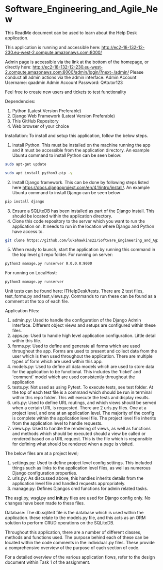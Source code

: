 # Software_Engineering_and_Agile_New
This ReadMe document can be used to learn about the Help Desk application.

This application is running and accessible here:
http://ec2-18-132-12-230.eu-west-2.compute.amazonaws.com:8000/

Admin page is accessible via the link at the bottom of the homepage, or directly here:
http://ec2-18-132-12-230.eu-west-2.compute.amazonaws.com:8000/admin/login/?next=/admin/
Please conduct all admin actions via the admin interface. 
Admin Account Username: qaadmin
Admin Account Password: QAtutor123

Feel free to create new users and tickets to test functionality

Dependencies:
1. Python (Latest Version Preferable)
2. Django Web Framework (Latest Version Preferable)
3. This GitHub Repository
4. Web browser of your choice

Installation:
To install and setup this application, follow the below steps.
1. Install Python. This must be installed on the machine running the app and it must be accessible from the application directory. An example Ubuntu command to install Python can be seen below:
```bash
sudo apt-get update
```
```bash
sudo apt install python3-pip -y
```
2. Install Django framework. This can be done by following steps listed here https://docs.djangoproject.com/en/4.1/intro/install/. An example Ubuntu command to install Django can be seen below
```bash
pip install django
```
3. Ensure a SQLiteDB has been installed as part of the Django install. This should be located within the application directory.
4. Clone this code repository to the server which you want to run the application on. It needs to run in the location where Django and Python have access to. 
```bash
git clone https://github.com/lukehawkins22/Software_Engineering_and_Agile_New.git
```
5. When ready to launch, start the application by running this command in the top level git repo folder. 
For running on server:
```bash
python3 manage.py runserver 0.0.0.0:8000
```
For running on LocalHost:
```bash
python3 manage.py runserver 
```

Unit tests can be found here: ITHelpDesk/tests. There are 2 test files, test_forms.py and test_views.py. Commands to run these can be found as a comment at the top of each file.

Application Files:
1. admin.py: Used to handle the configuration of the Django Admin Interface. Different object views and setups are configured within these files.
2. apps.py: Used to handle high level application configuration. Little detail within this file.
3. forms.py: Used to define and generate all forms which are used throughout the app. Forms are used to present and collect data from the user which is then used throughout the application. There are multiple types of form which are used within this app.
4. models.py: Used to define all data models which are used to store data for the application to be functional. This includes the 'ticket' and 'comment' model which are used consistently throughout the application
5. tests.py: Not used as using Pytest. To execute tests, see test folder. At the top of each test file is a command which should be run in terminal within this repo folder. This will execute the tests and display results. 
6. urls.py: Used to define URL routings, and which views should be served when a certain URL is requested. There are 2 urls.py files. One at a project level, and one at an application level. The majority of the config is complete within the application level file. The project level file inherits from the application level to handle requests.
7. views.py: Used to handle the rendering of views, as well as functions and methods which should be executed should a view be called or rendered based on a URL request. This is the file which is responsible for defining what should be rendered when a page is visited. 

The below files are at a project level;
1. settings.py: Used to define project level config settings. This included things such as links to the application level files, as well as numerous Django configuration properties. 
2. urls.py: As discussed above, this handles inherits details from the application level file and handled requests appropriately. 
3. manage.py: Defines Djangos cmd functions for admin related tasks.

The asgi.py, wsgi.py and __init__.py files are used for Django config only. No changes have been made to these files. 

Database: The db.sqlite3 file is the database which is used within the application. these relate to the models.py file, and this acts as an ORM solution to perform CRUD operations on the SQLiteDB. 

Throughout this application, there are a number of different classes, methods and functions used. The purpose behind each of these can be located within the code comments in the individual .py files. These provide a comprehensive overview of the purpose of each section of code. 

For a detailed overview of the various application flows, refer to the design document within Task 1 of the assignment. 
